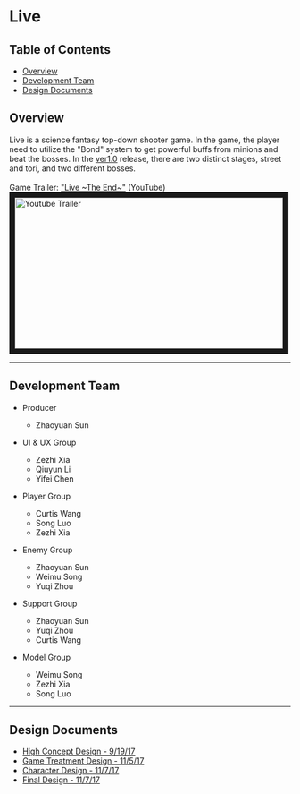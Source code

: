 # Live

## Table of Contents
* [Overview](https://github.com/sunzhaoyuan/Live#overview)
* [Development Team](https://github.com/sunzhaoyuan/Live#development-team)
* [Design Documents](https://github.com/sunzhaoyuan/Live#design-documents)

## Overview
Live is a science fantasy top-down shooter game. In the game, the player need to utilize the "Bond" system to get powerful buffs from minions and beat the bosses. In the [ver1.0](https://github.com/sunzhaoyuan/Live/releases/tag/v1.0) release, there are two distinct stages, street and tori, and two different bosses. </br></br>
Game Trailer: ["Live \~The End\~"](https://youtu.be/IrDU-jit7NI) (YouTube)</br>
<a href="https://youtu.be/IrDU-jit7NI
" target="_blank"><img src="https://github.com/sunzhaoyuan/Live/blob/master/vlcsnap-2018-06-05-19h53m51s003.png" 
alt="Youtube Trailer" width="480" height="270" border="10" /></a>

---
## Development Team
* Producer
    - Zhaoyuan Sun

* UI & UX Group
    - Zezhi Xia
    - Qiuyun Li
    - Yifei Chen

* Player Group
    - Curtis Wang
    - Song Luo
    - Zezhi Xia

* Enemy Group
    - Zhaoyuan Sun
    - Weimu Song
    - Yuqi Zhou

* Support Group
    - Zhaoyuan Sun
    - Yuqi Zhou
    - Curtis Wang

* Model Group
    - Weimu Song
    - Zezhi Xia
    - Song Luo

---
## Design Documents
* [High Concept Design - 9/19/17](https://docs.google.com/document/d/1wpCacdMKBbEnP7Ra4wrHOTLAepqJmuKE0NaDb579ZYA/edit?usp=sharing)
* [Game Treatment Design - 11/5/17](https://docs.google.com/document/d/1PL06Ba9SCAM4YcWFtEPHgGMdMnZQ6wuJPBbWjuayb7g/edit?usp=sharing)
* [Character Design - 11/7/17](https://docs.google.com/document/d/1rhAnjwBi9XFK3qNYZqG6ZR5dG5z6DB8nasxMySo00-E/edit?usp=sharing)
* [Final Design - 11/7/17](https://docs.google.com/document/d/1yfWS-Z8lqHRV7tB4DJ-dMIYFNMJmhzzkXY5vvijHF94/edit?usp=sharing)

